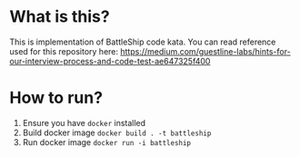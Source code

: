 # What is this?
This is implementation of BattleShip code kata.
You can read reference used for this repository here: https://medium.com/guestline-labs/hints-for-our-interview-process-and-code-test-ae647325f400

# How to run?
1) Ensure you have `docker` installed
2) Build docker image `docker build . -t battleship`
3) Run docker image `docker run -i battleship`
